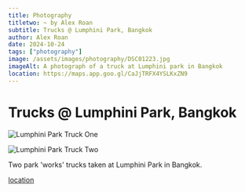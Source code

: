 ```yaml
---
title: Photography
titletwo: ~ by Alex Roan
subtitle: Trucks @ Lumphini Park, Bangkok
author: Alex Roan
date: 2024-10-24
tags: ["photography"]
image: /assets/images/photography/DSC01223.jpg
imageAlt: A photograph of a truck at Lumphini park in Bangkok
location: https://maps.app.goo.gl/CaJjTRFX4YSLKxZN9
---
```


# Trucks @ Lumphini Park, Bangkok

![Lumphini Park Truck One](../../assets/images/photography/DSC01223.jpg)

![Lumphini Park Truck Two](../../assets/images/photography/DSC01229.jpg)

Two park 'works' trucks taken at Lumphini Park in Bangkok.

[location](https://maps.app.goo.gl/CaJjTRFX4YSLKxZN9)